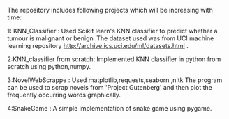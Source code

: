 The repository includes following projects which will be increasing with time:

1: KNN_Classifier :
Used Scikit learn's KNN classifier to predict whether a tumour is malignant or benign .The dataset used was from UCI 
machine learning repository http://archive.ics.uci.edu/ml/datasets.html .

2:KNN_classifier from scratch:
Implemented KNN classifier in python from scratch using python,numpy.

3:NovelWebScrappe :
Used matplotlib,requests,seaborn ,nltk
The program can be used to scrap novels from 'Project Gutenberg' and then plot the frequently occurring words graphically.

4:SnakeGame : 
A simple implementation of snake game using pygame.
